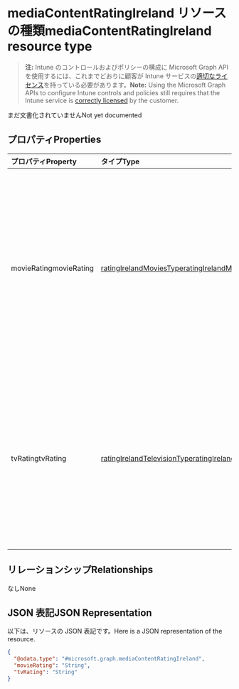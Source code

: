 # <a name="mediacontentratingireland-resource-type"></a><span data-ttu-id="1f19c-101">mediaContentRatingIreland リソースの種類</span><span class="sxs-lookup"><span data-stu-id="1f19c-101">mediaContentRatingIreland resource type</span></span>

> <span data-ttu-id="1f19c-102">**注:** Intune のコントロールおよびポリシーの構成に Microsoft Graph API を使用するには、これまでどおりに顧客が Intune サービスの[適切なライセンス](https://go.microsoft.com/fwlink/?linkid=839381)を持っている必要があります。</span><span class="sxs-lookup"><span data-stu-id="1f19c-102">**Note:** Using the Microsoft Graph APIs to configure Intune controls and policies still requires that the Intune service is [correctly licensed](https://go.microsoft.com/fwlink/?linkid=839381) by the customer.</span></span>

<span data-ttu-id="1f19c-103">まだ文書化されていません</span><span class="sxs-lookup"><span data-stu-id="1f19c-103">Not yet documented</span></span>
## <a name="properties"></a><span data-ttu-id="1f19c-104">プロパティ</span><span class="sxs-lookup"><span data-stu-id="1f19c-104">Properties</span></span>
|<span data-ttu-id="1f19c-105">プロパティ</span><span class="sxs-lookup"><span data-stu-id="1f19c-105">Property</span></span>|<span data-ttu-id="1f19c-106">タイプ</span><span class="sxs-lookup"><span data-stu-id="1f19c-106">Type</span></span>|<span data-ttu-id="1f19c-107">説明</span><span class="sxs-lookup"><span data-stu-id="1f19c-107">Description</span></span>|
|:---|:---|:---|
|<span data-ttu-id="1f19c-108">movieRating</span><span class="sxs-lookup"><span data-stu-id="1f19c-108">movieRating</span></span>|[<span data-ttu-id="1f19c-109">ratingIrelandMoviesType</span><span class="sxs-lookup"><span data-stu-id="1f19c-109">ratingIrelandMoviesType</span></span>](../resources/intune_deviceconfig_ratingirelandmoviestype.md)|<span data-ttu-id="1f19c-110">アイルランド向けに選択された映画の視聴制限です。</span><span class="sxs-lookup"><span data-stu-id="1f19c-110">Movies rating selected for Ireland Possible values are: , , , , , , , .</span></span> <span data-ttu-id="1f19c-111">可能な値は、`allAllowed`、`allBlocked`、`general`、`parentalGuidance`、`agesAbove12`、`agesAbove15`、`agesAbove16`、`adults` です。</span><span class="sxs-lookup"><span data-stu-id="1f19c-111">The possible values are `allAllowed`, `allBlocked`, `general`, `parentalGuidance`, `agesAbove12`, `agesAbove15`, `agesAbove16`, `adults`, , , , or .</span></span>|
|<span data-ttu-id="1f19c-112">tvRating</span><span class="sxs-lookup"><span data-stu-id="1f19c-112">tvRating</span></span>|[<span data-ttu-id="1f19c-113">ratingIrelandTelevisionType</span><span class="sxs-lookup"><span data-stu-id="1f19c-113">ratingIrelandTelevisionType</span></span>](../resources/intune_deviceconfig_ratingirelandtelevisiontype.md)|<span data-ttu-id="1f19c-114">アイルランド向けに選択されたテレビの視聴制限です。</span><span class="sxs-lookup"><span data-stu-id="1f19c-114">TV rating selected for Ireland Possible values are: , , , , , , .</span></span> <span data-ttu-id="1f19c-115">指定できる値は、`allAllowed`、`allBlocked`、`general`、`children`、`youngAdults`、`parentalSupervision`、`mature` です。</span><span class="sxs-lookup"><span data-stu-id="1f19c-115">The possible values are `allAllowed`, `allBlocked`, `general`, `children`, `youngAdults`, `parentalSupervision`, `mature`, , , , , or .</span></span>|

## <a name="relationships"></a><span data-ttu-id="1f19c-116">リレーションシップ</span><span class="sxs-lookup"><span data-stu-id="1f19c-116">Relationships</span></span>
<span data-ttu-id="1f19c-117">なし</span><span class="sxs-lookup"><span data-stu-id="1f19c-117">None</span></span>
## <a name="json-representation"></a><span data-ttu-id="1f19c-118">JSON 表記</span><span class="sxs-lookup"><span data-stu-id="1f19c-118">JSON Representation</span></span>
<span data-ttu-id="1f19c-119">以下は、リソースの JSON 表記です。</span><span class="sxs-lookup"><span data-stu-id="1f19c-119">Here is a JSON representation of the resource.</span></span>
<!-- {
  "blockType": "resource",
  "@odata.type": "microsoft.graph.mediaContentRatingIreland"
}
-->
``` json
{
  "@odata.type": "#microsoft.graph.mediaContentRatingIreland",
  "movieRating": "String",
  "tvRating": "String"
}
```



